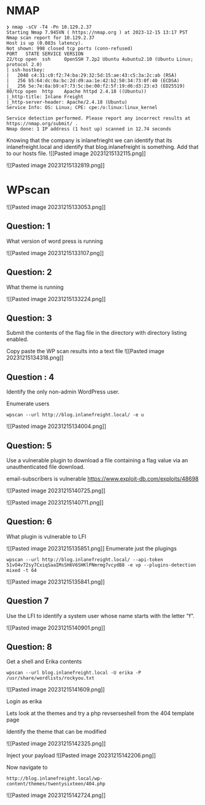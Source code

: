 
# NMAP
```
❯ nmap -sCV -T4 -Pn 10.129.2.37
Starting Nmap 7.94SVN ( https://nmap.org ) at 2023-12-15 13:17 PST
Nmap scan report for 10.129.2.37
Host is up (0.083s latency).
Not shown: 998 closed tcp ports (conn-refused)
PORT   STATE SERVICE VERSION
22/tcp open  ssh     OpenSSH 7.2p2 Ubuntu 4ubuntu2.10 (Ubuntu Linux; protocol 2.0)
| ssh-hostkey:
|   2048 c4:31:c0:f2:74:ba:29:32:5d:15:ae:43:c5:3a:2c:ab (RSA)
|   256 b5:64:dc:0a:bc:2d:d9:aa:1e:42:b2:50:34:73:0f:40 (ECDSA)
|_  256 5e:7e:8a:b9:e7:73:5c:be:00:f2:5f:19:d6:d3:23:e3 (ED25519)
80/tcp open  http    Apache httpd 2.4.18 ((Ubuntu))
|_http-title: Inlane Freight
|_http-server-header: Apache/2.4.18 (Ubuntu)
Service Info: OS: Linux; CPE: cpe:/o:linux:linux_kernel

Service detection performed. Please report any incorrect results at https://nmap.org/submit/ .
Nmap done: 1 IP address (1 host up) scanned in 12.74 seconds
```

Knowing that the company is inlanefrieght we can identify that its inlanefreight.local and identify that blog.inlanefreight is something. Add that to our hosts file. 
![[Pasted image 20231215132115.png]]

![[Pasted image 20231215132819.png]]

# WPscan

![[Pasted image 20231215133053.png]]

## Question: 1
What version of word press is running

![[Pasted image 20231215133107.png]]

## Question: 2 
What theme is running 

![[Pasted image 20231215133224.png]]

## Question: 3
Submit the contents of the flag file in the directory with directory listing enabled.

Copy paste the WP scan results into a text file
![[Pasted image 20231215134318.png]]
## Question : 4
Identify the only non-admin WordPress user. 

Enumerate users
```
wpscan --url http://blog.inlanefreight.local/ -e u
```

![[Pasted image 20231215134004.png]]
## Question: 5
Use a vulnerable plugin to download a file containing a flag value via an unauthenticated file download.

email-subscribers is vulnerable
https://www.exploit-db.com/exploits/48698

![[Pasted image 20231215140725.png]]

![[Pasted image 20231215140711.png]]
## Question: 6
What plugin is vulnerable to LFI

![[Pasted image 20231215135851.png]]
Enumerate just the plugings
```
wpscan --url http://blog.inlanefreight.local/ --api-token 51vO4v72sy7CxiqSaaIMsSH6V6SHKlPNmrmg7vcydB8 -e vp --plugins-detection mixed -t 64
```

![[Pasted image 20231215135841.png]]

## Question 7
Use the LFI to identify a system user whose name starts with the letter "f".

![[Pasted image 20231215140901.png]]

## Question: 8
Get a shell and Erika contents
```
wpscan --url blog.inlanefreight.local -U erika -P /usr/share/wordlists/rockyou.txt
```

![[Pasted image 20231215141609.png]]

Login as erika

Lets look at the themes and try a php revserseshell from the 404 template page 

Identify the theme that can be modified 

![[Pasted image 20231215142325.png]]

Inject your payload
![[Pasted image 20231215142206.png]]

Now navigate to 
```
http://blog.inlanefreight.local/wp-content/themes/twentysixteen/404.php
```

![[Pasted image 20231215142724.png]]